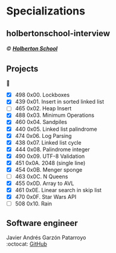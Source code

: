 # Specializations
## holbertonschool-interview
###### :copyright: **[Holberton School](https://www.holbertonschool.com/)**

## Projects
:open_file_folder:
* [x] 498 0x00. Lockboxes
* [x] 439 0x01. Insert in sorted linked list
* [ ] 465 0x02. Heap Insert
* [x] 488 0x03. Minimum Operations
* [x] 460 0x04. Sandpiles
* [x] 440 0x05. Linked list palindrome
* [x] 474 0x06. Log Parsing
* [x] 438 0x07. Linked list cycle
* [x] 444 0x08. Palindrome integer
* [x] 490 0x09. UTF-8 Validation
* [x] 451 0x0A. 2048 (single line)
* [x] 454 0x0B. Menger sponge
* [ ] 463 0x0C. N Queens
* [x] 455 0x0D. Array to AVL
* [x] 461 0x0E. Linear search in skip list
* [x] 470 0x0F. Star Wars API
* [ ] 508 0x10. Rain

## Software engineer
Javier Andrés Garzón Patarroyo  
:octocat: [GitHub](https://github.com/javierandresgp/)


